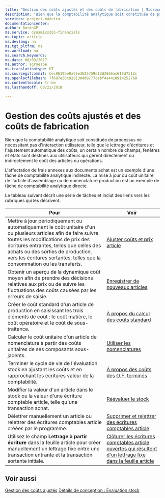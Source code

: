 ```yaml
---
title: "Gestion des coûts ajustés et des coûts de fabrication | Microsoft Docs"
description: "Bien que la comptabilité analytique soit constituée de processus ne nécessitant pas d'interaction utilisateur, telle que le lettrage d'écritures et l'ajustement automatique des coûts, un certain nombre de champs, fenêtres et états sont destinés aux utilisateurs qui gèrent directement ou indirectement le coût des articles ou opérations."
services: project-madeira
documentationcenter: 
author: SorenGP
ms.service: dynamics365-financials
ms.topic: article
ms.devlang: na
ms.tgt_pltfrm: na
ms.workload: na
ms.search.keywords: 
ms.date: 08/09/2017
ms.author: sgroespe
ms.translationtype: HT
ms.sourcegitcommit: bec0619be0a65e3625759e13d2866ac615d7513c
ms.openlocfilehash: 7f607e36c9201304d9777cebf4a4418914252768
ms.contentlocale: fr-be
ms.lasthandoff: 03/22/2018

---
```

# <a name="handling-inventory-and-manufacturing-costs"></a>Gestion des coûts ajustés et des coûts de fabrication
Bien que la comptabilité analytique soit constituée de processus ne nécessitant pas d'interaction utilisateur, telle que le lettrage d'écritures et l'ajustement automatique des coûts, un certain nombre de champs, fenêtres et états sont destinés aux utilisateurs qui gèrent directement ou indirectement le coût des articles ou opérations.  

 L'affectation de frais annexes aux documents achat est un exemple d'une tâche de comptabilité analytique indirecte. La mise à jour du coût unitaire de l'article d'assemblage ou de nomenclature production est un exemple de tâche de comptabilité analytique directe.  

 Le tableau suivant décrit une série de tâches et inclut des liens vers les rubriques qui les décrivent.   

|**Pour**|**Voir**|  
|------------|-------------|  
|Mettre à jour périodiquement ou automatiquement le coût unitaire d'un ou plusieurs articles afin de faire suivre toutes les modifications de prix des écritures entrantes, telles que celles des achats ou des sorties de production, vers les écritures sortantes, telles que la consommation ou les transferts.|[Ajuster coûts et prix article](inventory-how-adjust-item-costs.md)|  
|Obtenir un aperçu de la dynamique coût moyen afin de prendre des décisions relatives aux prix ou de suivre les fluctuations des coûts causées par les erreurs de saisie.|[Enregistrer de nouveaux articles](inventory-how-register-new-items.md)|  
|Créer le coût standard d'un article de production en saisissant les trois éléments de coût : le coût matière, le coût opératoire et le coût de sous-traitance.|[À propos du calcul des coûts standard](finance-about-calculating-standard-cost.md)|  
|Calculer le coût unitaire d'un article de nomenclature à partir des coûts unitaires de ses composants sous-jacents.|[Utiliser les nomenclatures](inventory-how-work-BOMs.md)|  
|Terminer le cycle de vie de l'évaluation stock en ajustant les coûts et en rapprochant les écritures valeur de la comptabilité.|[À propos des coûts des O.F. terminés](finance-about-finished-production-order-costs.md)|  
|Modifier la valeur d'un article dans le stock ou la valeur d'une écriture comptable article, telle qu'une transaction achat.|[Réévaluer le stock](inventory-how-revalue-inventory.md)|
|Délettrer manuellement un article ou relettrer des écritures comptables article créées par le programme.|[Supprimer et relettrer des écritures comptables article](finance-how-to-remove-and-reapply-item-entries.md)|  
|Utilisez le champ **Lettrage à partir écriture** dans la feuille article pour créer manuellement un lettrage fixe entre une transaction entrante et la transaction sortante initiale.|[Clôturer les écritures comptables article ouvertes qui résultent d'un lettrage fixe dans la feuille article](finance-how-to-close-open-item-ledger-entries-resulting-from-fixed-application-in-the-item-journal.md)|  

## <a name="see-also"></a>Voir aussi  
[Gestion des coûts ajustés](finance-manage-inventory-costs.md)
[Détails de conception : Évaluation stock](design-details-inventory-costing.md)

